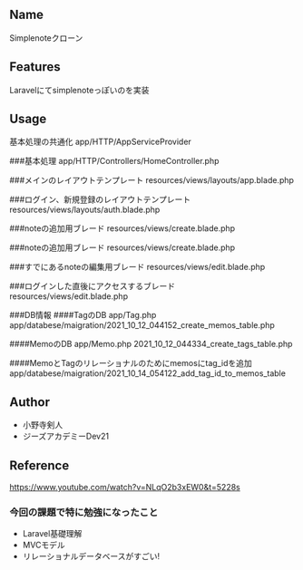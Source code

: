 ## Name
Simplenoteクローン

## Features
Laravelにてsimplenoteっぽいのを実装

## Usage 

基本処理の共通化
app/HTTP/AppServiceProvider

###基本処理
app/HTTP/Controllers/HomeController.php

###メインのレイアウトテンプレート
resources/views/layouts/app.blade.php

###ログイン、新規登録のレイアウトテンプレート
resources/views/layouts/auth.blade.php

###noteの追加用ブレード
resources/views/create.blade.php

###noteの追加用ブレード
resources/views/create.blade.php

###すでにあるnoteの編集用ブレード
resources/views/edit.blade.php

###ログインした直後にアクセスするブレード
resources/views/edit.blade.php

###DB情報
####TagのDB
app/Tag.php
app/databese/maigration/2021_10_12_044152_create_memos_table.php


####MemoのDB
app/Memo.php
2021_10_12_044334_create_tags_table.php

####MemoとTagのリレーショナルのためにmemosにtag_idを追加
app/databese/maigration/2021_10_14_054122_add_tag_id_to_memos_table

## Author
* 小野寺剣人
* ジーズアカデミーDev21
 
## Reference
https://www.youtube.com/watch?v=NLqO2b3xEW0&t=5228s

### 今回の課題で特に勉強になったこと
* Laravel基礎理解
* MVCモデル
* リレーショナルデータベースがすごい!





